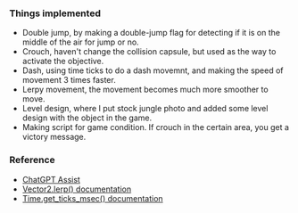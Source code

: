 ### Things implemented
* Double jump, by making a double-jump flag for detecting if it is on the middle of the air for jump or no.
* Crouch, haven't change the collision capsule, but used as the way to activate the objective.
* Dash, using time ticks to do a dash movemnt, and making the speed of movement 3 times faster.
* Lerpy movement, the movement becomes much more smoother to move.
* Level design, where I put stock jungle photo and added some level design with the object in the game.
* Making script for game condition. If crouch in the certain area, you get a victory message.

### Reference
* [ChatGPT Assist](https://chatgpt.com/share/67b80003-f7fc-8002-8101-713356e7b30f)
* [Vector2.lerp() documentation](https://docs.godotengine.org/en/stable/classes/class_vector2.html#class-vector2-method-lerp)
* [Time.get_ticks_msec() documentation](https://docs.godotengine.org/en/4.3/classes/class_time.html#class-time-method-get-ticks-msec)  
